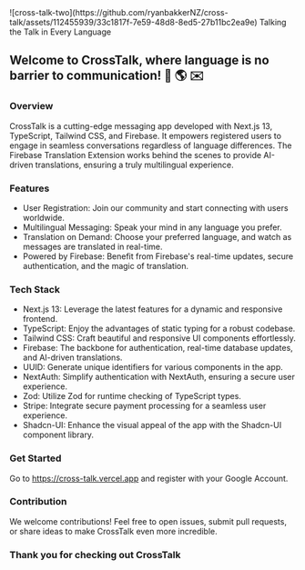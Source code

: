 # <svg width="450" height="59" viewBox="0 0 450 59" fill="none" xmlns="http://www.w3.org/2000/svg">
<path d="M22.8621 40.9357H115.138L138 59H0L22.8621 40.9357Z" fill="black"/>
<path d="M42.6897 22.9415H95.3103L110.103 34.8655H27.8965L42.6897 22.9415Z" fill="black"/>
<path d="M60.4914 10H77.5086L89.2759 16.8713H48.7241L60.4914 10Z" fill="black"/>
<path d="M187.52 58.8C183.467 58.8 179.707 58.08 176.24 56.64C172.827 55.1467 169.84 53.0933 167.28 50.48C164.72 47.8133 162.747 44.7467 161.36 41.28C159.973 37.76 159.28 34 159.28 30C159.28 26 159.973 22.2667 161.36 18.8C162.747 15.28 164.72 12.2133 167.28 9.59999C169.84 6.98666 172.827 4.93333 176.24 3.43999C179.707 1.94666 183.467 1.19999 187.52 1.19999C192.053 1.19999 195.973 1.94666 199.28 3.43999C202.587 4.93333 205.52 6.95999 208.08 9.52L201.84 15.76C200.187 13.9467 198.16 12.5333 195.76 11.52C193.413 10.5067 190.667 9.99999 187.52 9.99999C184.747 9.99999 182.213 10.48 179.92 11.44C177.627 12.4 175.627 13.7867 173.92 15.6C172.267 17.36 170.987 19.4667 170.08 21.92C169.173 24.3733 168.72 27.0667 168.72 30C168.72 32.9333 169.173 35.6267 170.08 38.08C170.987 40.5333 172.267 42.6667 173.92 44.48C175.627 46.24 177.627 47.6 179.92 48.56C182.213 49.52 184.747 50 187.52 50C190.933 50 193.813 49.4933 196.16 48.48C198.56 47.4133 200.587 45.9733 202.24 44.16L208.48 50.4C205.92 53.0133 202.907 55.0667 199.44 56.56C195.973 58.0533 192 58.8 187.52 58.8Z" fill="black"/>
<path d="M209.089 58V19.6H217.889V58H209.089ZM217.889 36.64L214.849 35.12C214.849 30.2667 215.916 26.3467 218.049 23.36C220.236 20.32 223.516 18.8 227.889 18.8C229.809 18.8 231.543 19.1467 233.089 19.84C234.636 20.5333 236.076 21.6533 237.409 23.2L231.649 29.12C230.956 28.3733 230.183 27.84 229.329 27.52C228.476 27.2 227.489 27.04 226.369 27.04C223.916 27.04 221.889 27.8133 220.289 29.36C218.689 30.9067 217.889 33.3333 217.889 36.64Z" fill="black"/>
<path d="M251.696 58.8C247.962 58.8 244.576 57.92 241.536 56.16C238.496 54.3467 236.069 51.92 234.256 48.88C232.496 45.84 231.616 42.4533 231.616 38.72C231.616 34.9867 232.496 31.6267 234.256 28.64C236.069 25.6533 238.496 23.28 241.536 21.52C244.576 19.7067 247.962 18.8 251.696 18.8C255.482 18.8 258.896 19.68 261.936 21.44C264.976 23.2 267.376 25.6 269.136 28.64C270.949 31.6267 271.856 34.9867 271.856 38.72C271.856 42.4533 270.949 45.84 269.136 48.88C267.376 51.92 264.976 54.3467 261.936 56.16C258.896 57.92 255.482 58.8 251.696 58.8ZM251.696 50.32C253.882 50.32 255.802 49.84 257.456 48.88C259.162 47.8667 260.469 46.48 261.376 44.72C262.336 42.96 262.816 40.96 262.816 38.72C262.816 36.48 262.336 34.5067 261.376 32.8C260.416 31.0933 259.109 29.76 257.456 28.8C255.802 27.7867 253.882 27.28 251.696 27.28C249.562 27.28 247.642 27.7867 245.936 28.8C244.282 29.76 242.976 31.0933 242.016 32.8C241.109 34.5067 240.656 36.48 240.656 38.72C240.656 40.96 241.109 42.96 242.016 44.72C242.976 46.48 244.282 47.8667 245.936 48.88C247.642 49.84 249.562 50.32 251.696 50.32Z" fill="black"/>
<path d="M285.334 58.8C283.2 58.8 281.147 58.5333 279.174 58C277.2 57.4133 275.387 56.6133 273.734 55.6C272.08 54.5333 270.64 53.2533 269.414 51.76L275.014 46.16C276.347 47.7067 277.867 48.88 279.574 49.68C281.334 50.4267 283.307 50.8 285.494 50.8C287.467 50.8 288.96 50.5067 289.974 49.92C290.987 49.3333 291.494 48.48 291.494 47.36C291.494 46.1867 291.014 45.28 290.054 44.64C289.094 44 287.84 43.4667 286.294 43.04C284.8 42.56 283.2 42.08 281.494 41.6C279.84 41.12 278.24 40.48 276.694 39.68C275.2 38.8267 273.974 37.68 273.014 36.24C272.054 34.8 271.574 32.9333 271.574 30.64C271.574 28.1867 272.134 26.08 273.254 24.32C274.427 22.56 276.054 21.2 278.134 20.24C280.267 19.28 282.8 18.8 285.734 18.8C288.827 18.8 291.547 19.36 293.894 20.48C296.294 21.5467 298.294 23.1733 299.894 25.36L294.294 30.96C293.174 29.5733 291.894 28.5333 290.454 27.84C289.014 27.1467 287.36 26.8 285.494 26.8C283.734 26.8 282.374 27.0667 281.414 27.6C280.454 28.1333 279.974 28.9067 279.974 29.92C279.974 30.9867 280.454 31.8133 281.414 32.4C282.374 32.9867 283.6 33.4933 285.094 33.92C286.64 34.3467 288.24 34.8267 289.894 35.36C291.6 35.84 293.2 36.5333 294.694 37.44C296.24 38.2933 297.494 39.4667 298.454 40.96C299.414 42.4 299.894 44.2933 299.894 46.64C299.894 50.3733 298.587 53.3333 295.974 55.52C293.36 57.7067 289.814 58.8 285.334 58.8Z" fill="black"/>
<path d="M313.309 58.8C311.175 58.8 309.122 58.5333 307.149 58C305.175 57.4133 303.362 56.6133 301.709 55.6C300.055 54.5333 298.615 53.2533 297.389 51.76L302.989 46.16C304.322 47.7067 305.842 48.88 307.549 49.68C309.309 50.4267 311.282 50.8 313.469 50.8C315.442 50.8 316.935 50.5067 317.949 49.92C318.962 49.3333 319.469 48.48 319.469 47.36C319.469 46.1867 318.989 45.28 318.029 44.64C317.069 44 315.815 43.4667 314.269 43.04C312.775 42.56 311.175 42.08 309.469 41.6C307.815 41.12 306.215 40.48 304.669 39.68C303.175 38.8267 301.949 37.68 300.989 36.24C300.029 34.8 299.549 32.9333 299.549 30.64C299.549 28.1867 300.109 26.08 301.229 24.32C302.402 22.56 304.029 21.2 306.109 20.24C308.242 19.28 310.775 18.8 313.709 18.8C316.802 18.8 319.522 19.36 321.869 20.48C324.269 21.5467 326.269 23.1733 327.869 25.36L322.269 30.96C321.149 29.5733 319.869 28.5333 318.429 27.84C316.989 27.1467 315.335 26.8 313.469 26.8C311.709 26.8 310.349 27.0667 309.389 27.6C308.429 28.1333 307.949 28.9067 307.949 29.92C307.949 30.9867 308.429 31.8133 309.389 32.4C310.349 32.9867 311.575 33.4933 313.069 33.92C314.615 34.3467 316.215 34.8267 317.869 35.36C319.575 35.84 321.175 36.5333 322.669 37.44C324.215 38.2933 325.469 39.4667 326.429 40.96C327.389 42.4 327.869 44.2933 327.869 46.64C327.869 50.3733 326.562 53.3333 323.949 55.52C321.335 57.7067 317.789 58.8 313.309 58.8Z" fill="black"/>
<path d="M344.004 58V3.6H353.204V58H344.004ZM325.764 10.4V1.99999H371.444V10.4H325.764Z" fill="black"/>
<path d="M378.013 58.8C374.546 58.8 371.4 57.92 368.573 56.16C365.8 54.4 363.586 52.0267 361.933 49.04C360.333 46 359.533 42.6133 359.533 38.88C359.533 35.0933 360.333 31.7067 361.933 28.72C363.586 25.68 365.8 23.28 368.573 21.52C371.4 19.7067 374.546 18.8 378.013 18.8C380.946 18.8 383.533 19.44 385.773 20.72C388.066 21.9467 389.88 23.6533 391.213 25.84C392.546 28.0267 393.213 30.5067 393.213 33.28V44.32C393.213 47.0933 392.546 49.5733 391.213 51.76C389.933 53.9467 388.146 55.68 385.853 56.96C383.56 58.1867 380.946 58.8 378.013 58.8ZM379.453 50.48C382.706 50.48 385.32 49.3867 387.293 47.2C389.32 45.0133 390.333 42.2133 390.333 38.8C390.333 36.5067 389.88 34.48 388.973 32.72C388.066 30.96 386.786 29.6 385.133 28.64C383.533 27.6267 381.64 27.12 379.453 27.12C377.32 27.12 375.426 27.6267 373.773 28.64C372.173 29.6 370.893 30.96 369.933 32.72C369.026 34.48 368.573 36.5067 368.573 38.8C368.573 41.0933 369.026 43.12 369.933 44.88C370.893 46.64 372.173 48.0267 373.773 49.04C375.426 50 377.32 50.48 379.453 50.48ZM389.773 58V47.68L391.293 38.32L389.773 29.04V19.6H398.573V58H389.773Z" fill="black"/>
<path d="M401.939 58V0.399994H410.739V58H401.939Z" fill="black"/>
<path d="M438.533 58L422.293 38.4L438.453 19.6H448.933L430.373 40.72L430.773 35.68L449.733 58H438.533ZM414.133 58V0.399994H422.933V58H414.133Z" fill="black"/>
</svg>
![cross-talk-two](https://github.com/ryanbakkerNZ/cross-talk/assets/112455939/33c1817f-7e59-48d8-8ed5-27b11bc2ea9e)
Talking the Talk in Every Language

## Welcome to CrossTalk, where language is no barrier to communication! 🚀 🌎 ✉️

### Overview
CrossTalk is a cutting-edge messaging app developed with Next.js 13, TypeScript, Tailwind CSS, and Firebase. It empowers registered users to engage in seamless conversations regardless of language differences. The Firebase Translation Extension works behind the scenes to provide AI-driven translations, ensuring a truly multilingual experience.

### Features
- User Registration: Join our community and start connecting with users worldwide.
- Multilingual Messaging: Speak your mind in any language you prefer.
- Translation on Demand: Choose your preferred language, and watch as messages are translated in real-time.
- Powered by Firebase: Benefit from Firebase's real-time updates, secure authentication, and the magic of translation.

### Tech Stack
- Next.js 13: Leverage the latest features for a dynamic and responsive frontend.
- TypeScript: Enjoy the advantages of static typing for a robust codebase.
- Tailwind CSS: Craft beautiful and responsive UI components effortlessly.
- Firebase: The backbone for authentication, real-time database updates, and AI-driven translations.
- UUID: Generate unique identifiers for various components in the app.
- NextAuth: Simplify authentication with NextAuth, ensuring a secure user experience.
- Zod: Utilize Zod for runtime checking of TypeScript types.
- Stripe: Integrate secure payment processing for a seamless user experience.
- Shadcn-UI: Enhance the visual appeal of the app with the Shadcn-UI component library.

### Get Started
Go to <lik>https://cross-talk.vercel.app</link> and register with your Google Account.

### Contribution
We welcome contributions! Feel free to open issues, submit pull requests, or share ideas to make CrossTalk even more incredible.

### Thank you for checking out CrossTalk
